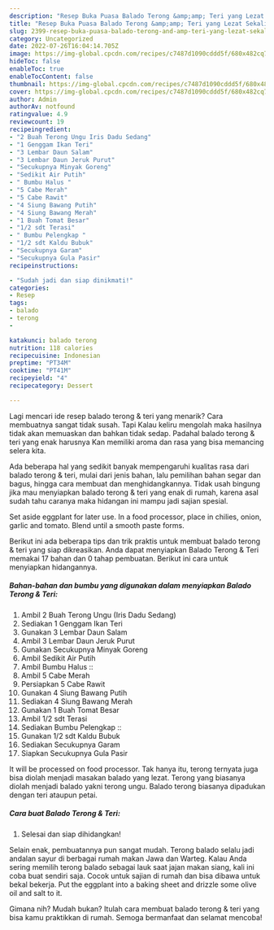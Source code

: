 ```yaml
---
description: "Resep Buka Puasa Balado Terong &amp;amp; Teri yang Lezat Sekali"
title: "Resep Buka Puasa Balado Terong &amp;amp; Teri yang Lezat Sekali"
slug: 2399-resep-buka-puasa-balado-terong-and-amp-teri-yang-lezat-sekali
category: Uncategorized
date: 2022-07-26T16:04:14.705Z
image: https://img-global.cpcdn.com/recipes/c7487d1090cddd5f/680x482cq70/balado-terong-teri-foto-resep-utama.jpg
hideToc: false
enableToc: true
enableTocContent: false
thumbnail: https://img-global.cpcdn.com/recipes/c7487d1090cddd5f/680x482cq70/balado-terong-teri-foto-resep-utama.jpg
cover: https://img-global.cpcdn.com/recipes/c7487d1090cddd5f/680x482cq70/balado-terong-teri-foto-resep-utama.jpg
author: Admin
authorAv: notfound
ratingvalue: 4.9
reviewcount: 19
recipeingredient:
- "2 Buah Terong Ungu Iris Dadu Sedang"
- "1 Genggam Ikan Teri"
- "3 Lembar Daun Salam"
- "3 Lembar Daun Jeruk Purut"
- "Secukupnya Minyak Goreng"
- "Sedikit Air Putih"
- " Bumbu Halus "
- "5 Cabe Merah"
- "5 Cabe Rawit"
- "4 Siung Bawang Putih"
- "4 Siung Bawang Merah"
- "1 Buah Tomat Besar"
- "1/2 sdt Terasi"
- " Bumbu Pelengkap "
- "1/2 sdt Kaldu Bubuk"
- "Secukupnya Garam"
- "Secukupnya Gula Pasir"
recipeinstructions:

- "Sudah jadi dan siap dinikmati!"
categories:
- Resep
tags:
- balado
- terong
- 

katakunci: balado terong  
nutrition: 118 calories
recipecuisine: Indonesian
preptime: "PT34M"
cooktime: "PT41M"
recipeyield: "4"
recipecategory: Dessert

---
```



Lagi mencari ide resep balado terong &amp; teri yang menarik? Cara membuatnya sangat tidak susah. Tapi Kalau keliru mengolah maka hasilnya tidak akan memuaskan dan bahkan tidak sedap. Padahal balado terong &amp; teri yang enak harusnya Kan memiliki aroma dan rasa yang bisa memancing selera kita.


Ada beberapa hal yang sedikit banyak mempengaruhi kualitas rasa dari balado terong &amp; teri, mulai dari jenis bahan, lalu pemilihan bahan segar dan bagus, hingga cara membuat dan menghidangkannya. Tidak usah bingung jika mau menyiapkan balado terong &amp; teri yang enak di rumah, karena asal sudah tahu caranya maka hidangan ini mampu jadi sajian spesial.

Set aside eggplant for later use. In a food processor, place in chilies, onion, garlic and tomato. Blend until a smooth paste forms.


Berikut ini ada beberapa tips dan trik praktis untuk membuat balado terong &amp; teri yang siap dikreasikan. Anda dapat menyiapkan Balado Terong &amp; Teri memakai 17 bahan dan 0 tahap pembuatan. Berikut ini cara untuk menyiapkan hidangannya.

<!--inarticleads1-->

##### Bahan-bahan dan bumbu yang digunakan dalam menyiapkan Balado Terong &amp; Teri:

1. Ambil 2 Buah Terong Ungu (Iris Dadu Sedang)
1. Sediakan 1 Genggam Ikan Teri
1. Gunakan 3 Lembar Daun Salam
1. Ambil 3 Lembar Daun Jeruk Purut
1. Gunakan Secukupnya Minyak Goreng
1. Ambil Sedikit Air Putih
1. Ambil  Bumbu Halus ::
1. Ambil 5 Cabe Merah
1. Persiapkan 5 Cabe Rawit
1. Gunakan 4 Siung Bawang Putih
1. Sediakan 4 Siung Bawang Merah
1. Gunakan 1 Buah Tomat Besar
1. Ambil 1/2 sdt Terasi
1. Sediakan  Bumbu Pelengkap ::
1. Gunakan 1/2 sdt Kaldu Bubuk
1. Sediakan Secukupnya Garam
1. Siapkan Secukupnya Gula Pasir


It will be processed on food processor. Tak hanya itu, terong ternyata juga bisa diolah menjadi masakan balado yang lezat. Terong yang biasanya diolah menjadi balado yakni terong ungu. Balado terong biasanya dipadukan dengan teri ataupun petai. 

<!--inarticleads2-->

##### Cara buat Balado Terong &amp; Teri:


1. Selesai dan siap dihidangkan!

Selain enak, pembuatannya pun sangat mudah. Terong balado selalu jadi andalan sayur di berbagai rumah makan Jawa dan Warteg. Kalau Anda sering memilih terong balado sebagai lauk saat jajan makan siang, kali ini coba buat sendiri saja. Cocok untuk sajian di rumah dan bisa dibawa untuk bekal bekerja. Put the eggplant into a baking sheet and drizzle some olive oil and salt to it. 

Gimana nih? Mudah bukan? Itulah cara membuat balado terong &amp; teri yang bisa kamu praktikkan di rumah. Semoga bermanfaat dan selamat mencoba!

